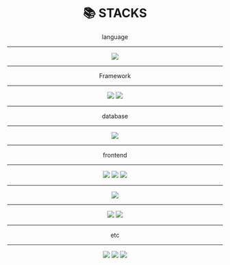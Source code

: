 
<div align=center><h1>📚 STACKS</h1></div>

<div align=center>
language
<hr>
<img src="https://img.shields.io/badge/java-007396?style=for-the-badge&logo=java&logoColor=white">
<hr>
Framework
<hr>
<img src="https://img.shields.io/badge/spring-6DB33F?style=for-the-badge&logo=spring&logoColor=white">
<img src="https://img.shields.io/badge/springboot-6DB33F?style=for-the-badge&logo=springboot&logoColor=white">
<hr>
database
<hr>  
<img src="https://img.shields.io/badge/mysql-4479A1?style=for-the-badge&logo=mysql&logoColor=white">
<hr>
frontend
<hr>  
<img src="https://img.shields.io/badge/html5-E34F26?style=for-the-badge&logo=html5&logoColor=white"> 
<img src="https://img.shields.io/badge/css-1572B6?style=for-the-badge&logo=css3&logoColor=white">
<img src="https://img.shields.io/badge/javascript-F7DF1E?style=for-the-badge&logo=javascript&logoColor=black">
<hr>
<img src="https://img.shields.io/badge/amazonaws-232F3E?style=for-the-badge&logo=amazonaws&logoColor=white"> 
<hr>
<img src="https://img.shields.io/badge/github-181717?style=for-the-badge&logo=github&logoColor=white">
<img src="https://img.shields.io/badge/git-F05032?style=for-the-badge&logo=git&logoColor=white">
<hr>
etc
<hr>
<img src="https://img.shields.io/badge/apache tomcat-F8DC75?style=for-the-badge&logo=apachetomcat&logoColor=white">
<img src="https://img.shields.io/badge/gradle-02303A?style=for-the-badge&logo=gradle&logoColor=white">
<img src="https://img.shields.io/badge/socket.io-010101?style=for-the-badge&logo=socket.io&logoColor=white">


<!---
BonuKoo/BonuKoo is a ✨ special ✨ repository because its `README.md` (this file) appears on your GitHub profile.
You can click the Preview link to take a look at your changes.
--->
